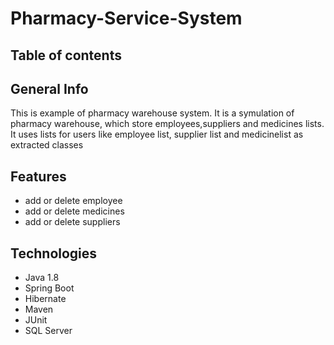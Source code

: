 # Pharmacy-Service-System

## Table of contents

## General Info

This is example of pharmacy warehouse system. It is a symulation of pharmacy warehouse, which store employees,suppliers and medicines lists. It uses lists for users like employee list, supplier list and medicinelist as extracted classes

## Features

- add or delete employee
- add or delete medicines
- add or delete suppliers

## Technologies

- Java 1.8
- Spring Boot
- Hibernate
- Maven
- JUnit
- SQL Server
